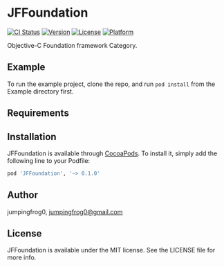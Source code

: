 # JFFoundation

[![CI Status](https://img.shields.io/travis/jumpingfrog0/JFFoundation.svg?style=flat)](https://travis-ci.org/jumpingfrog0/JFFoundation)
[![Version](https://img.shields.io/cocoapods/v/JFFoundation.svg?style=flat&colorB=blue)](https://cocoapods.org/pods/JFFoundation)
[![License](https://img.shields.io/cocoapods/l/JFFoundation.svg?style=flat)](https://cocoapods.org/pods/JFFoundation)
[![Platform](https://img.shields.io/cocoapods/p/JFFoundation.svg?style=flat)](https://cocoapods.org/pods/JFFoundation)

Objective-C Foundation framework Category.

## Example

To run the example project, clone the repo, and run `pod install` from the Example directory first.

## Requirements

## Installation

JFFoundation is available through [CocoaPods](https://cocoapods.org). To install
it, simply add the following line to your Podfile:

```ruby
pod 'JFFoundation', '~> 0.1.0'
```

## Author

jumpingfrog0, jumpingfrog0@gmail.com

## License

JFFoundation is available under the MIT license. See the LICENSE file for more info.
